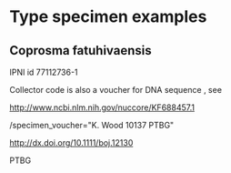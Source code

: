 # Type specimen examples

## Coprosma fatuhivaensis

IPNI id 77112736-1

Collector code is also a voucher for DNA sequence , see 

http://www.ncbi.nlm.nih.gov/nuccore/KF688457.1

/specimen_voucher="K. Wood 10137 PTBG"

http://dx.doi.org/10.1111/boj.12130

PTBG
